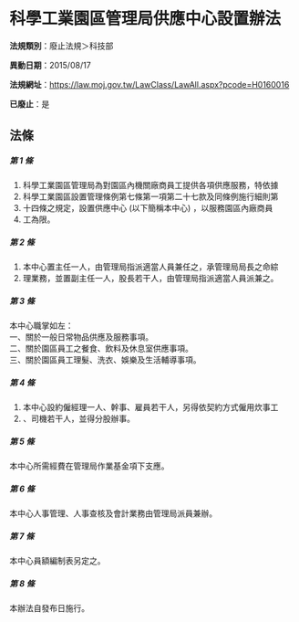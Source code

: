 # 科學工業園區管理局供應中心設置辦法

**法規類別**：廢止法規＞科技部

**異動日期**：2015/08/17  

**法規網址**：https://law.moj.gov.tw/LawClass/LawAll.aspx?pcode=H0160016

**已廢止**：是



## 法條
##### 第 1 條
1. 科學工業園區管理局為對園區內機關廠商員工提供各項供應服務，特依據
1. 科學工業園區設置管理條例第七條第一項第二十七款及同條例施行細則第
1. 十四條之規定，設置供應中心 (以下簡稱本中心) ，以服務園區內廠商員
1. 工為限。

##### 第 2 條
1. 本中心置主任一人，由管理局指派適當人員兼任之，承管理局局長之命綜
1. 理業務，並置副主任一人，股長若干人，由管理局指派適當人員派兼之。

##### 第 3 條
本中心職掌如左：  
一、關於一般日常物品供應及服務事項。  
二、關於園區員工之餐食、飲料及休息室供應事項。  
三、關於園區員工理髮、洗衣、娛樂及生活輔導事項。  

##### 第 4 條
1. 本中心設約僱經理一人、幹事、雇員若干人，另得依契約方式僱用炊事工
1. 、司機若干人，並得分股辦事。

##### 第 5 條
本中心所需經費在管理局作業基金項下支應。

##### 第 6 條
本中心人事管理、人事查核及會計業務由管理局派員兼辦。

##### 第 7 條
本中心員額編制表另定之。

##### 第 8 條
本辦法自發布日施行。


